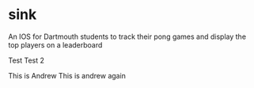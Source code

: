 # sink
An IOS for Dartmouth students to track their pong games and display the top players on a leaderboard

Test
Test 2

This is Andrew
This is andrew again
